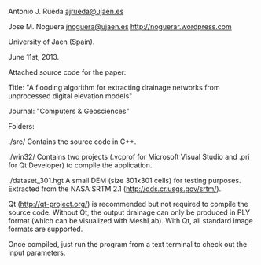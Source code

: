 Antonio J. Rueda
ajrueda@ujaen.es

Jose M. Noguera
jnoguera@ujaen.es
http://noguerar.wordpress.com

University of Jaen (Spain). 

June 11st, 2013.

Attached source code for the paper:

Title: "A flooding algorithm for extracting drainage networks from unprocessed digital elevation models"

Journal: "Computers & Geosciences"

Folders:

  ./src/ Contains the source code in C++.
  
  ./win32/ Contains two projects (.vcprof for Microsoft Visual Studio and .pri for Qt Developer) to compile the application.
  
  ./dataset_301.hgt A small DEM (size 301x301 cells) for testing purposes. Extracted from the NASA SRTM 2.1 (http://dds.cr.usgs.gov/srtm/).

Qt (http://qt-project.org/) is recommended but not required to compile the source code. Without Qt, the output drainage can only be produced in PLY format (which can be visualized with MeshLab). With Qt, all standard image formats are supported.

Once compiled, just run the program from a text terminal to check out the input parameters.
